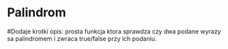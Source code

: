 # Palindrom
#Dodaje krotki opis: prosta funkcja ktora sprawdza czy dwa podane wyrazy sa palindromem i zwraca true/false przy ich podaniu.
